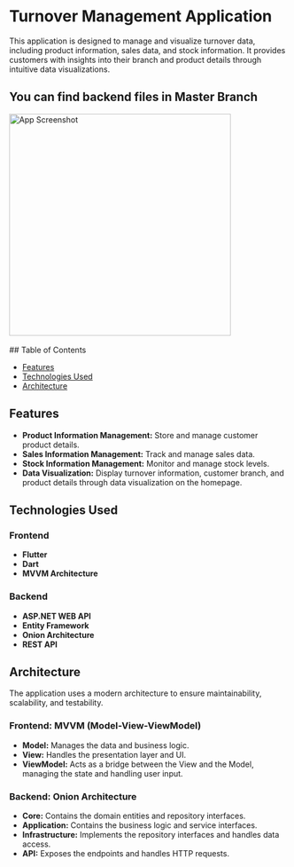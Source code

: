 # Turnover Management Application

This application is designed to manage and visualize turnover data, including product information, sales data, and stock information. It provides customers with insights into their branch and product details through intuitive data visualizations.

## You can find backend files in Master Branch

<img src="https://github.com/erdemaksoy/GiroDashboard/assets/79666268/8feeb332-4a97-400b-a683-9b1daa6e4818" alt="App Screenshot" width="400"/>
<br><br>
## Table of Contents

- [Features](#features)
- [Technologies Used](#technologies-used)
- [Architecture](#architecture)

## Features

- **Product Information Management:** Store and manage customer product details.
- **Sales Information Management:** Track and manage sales data.
- **Stock Information Management:** Monitor and manage stock levels.
- **Data Visualization:** Display turnover information, customer branch, and product details through data visualization on the homepage.

## Technologies Used

### Frontend

- **Flutter**
- **Dart**
- **MVVM Architecture**

### Backend

- **ASP.NET WEB API**
- **Entity Framework**
- **Onion Architecture**
- **REST API**

## Architecture

The application uses a modern architecture to ensure maintainability, scalability, and testability.

### Frontend: MVVM (Model-View-ViewModel)

- **Model:** Manages the data and business logic.
- **View:** Handles the presentation layer and UI.
- **ViewModel:** Acts as a bridge between the View and the Model, managing the state and handling user input.

### Backend: Onion Architecture

- **Core:** Contains the domain entities and repository interfaces.
- **Application:** Contains the business logic and service interfaces.
- **Infrastructure:** Implements the repository interfaces and handles data access.
- **API:** Exposes the endpoints and handles HTTP requests.
